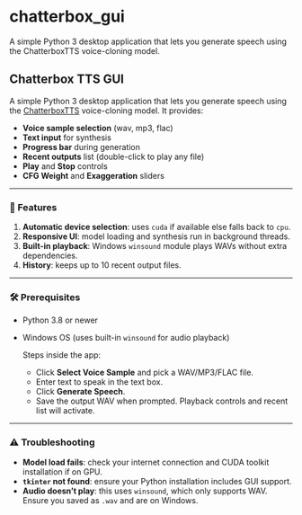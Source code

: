 # chatterbox_gui
A simple Python 3 desktop application that lets you generate speech using the ChatterboxTTS voice-cloning model.

## Chatterbox TTS GUI

A simple Python 3 desktop application that lets you generate speech using the [ChatterboxTTS](https://github.com/OpenAI/chatterbox) voice-cloning model. It provides:

* **Voice sample selection** (wav, mp3, flac)
* **Text input** for synthesis
* **Progress bar** during generation
* **Recent outputs** list (double-click to play any file)
* **Play** and **Stop** controls
* **CFG Weight** and **Exaggeration** sliders
---

### 🚀 Features

1. **Automatic device selection**: uses `cuda` if available else falls back to `cpu`.
2. **Responsive UI**: model loading and synthesis run in background threads.
3. **Built-in playback**: Windows `winsound` module plays WAVs without extra dependencies.
4. **History**: keeps up to 10 recent output files.

---

### 🛠️ Prerequisites

* Python 3.8 or newer
* Windows OS (uses built-in `winsound` for audio playback)


  Steps inside the app:
   - Click **Select Voice Sample** and pick a WAV/MP3/FLAC file.
   - Enter text to speak in the text box.
   - Click **Generate Speech**.
   - Save the output WAV when prompted. Playback controls and recent list will activate.

---

### ⚠️ Troubleshooting

- **Model load fails**: check your internet connection and CUDA toolkit installation if on GPU.
- **`tkinter` not found**: ensure your Python installation includes GUI support.
- **Audio doesn’t play**: this uses `winsound`, which only supports WAV. Ensure you saved as `.wav` and are on Windows.



